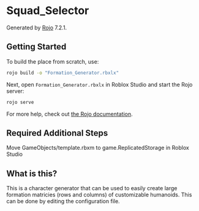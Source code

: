 # Squad_Selector

Generated by [Rojo](https://github.com/rojo-rbx/rojo) 7.2.1.

## Getting Started

To build the place from scratch, use:

```bash
rojo build -o "Formation_Generator.rbxlx"
```

Next, open `Formation_Generator.rbxlx` in Roblox Studio and start the Rojo server:

```bash
rojo serve
```

For more help, check out [the Rojo documentation](https://rojo.space/docs).

## Required Additional Steps

Move GameObjects/template.rbxm to game.ReplicatedStorage in Roblox Studio

## What is this?

This is a character generator that can be used to easily create large formation matricies (rows and columns) of customizable humanoids. This can be done by editing the configuration file.

